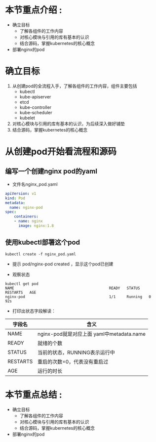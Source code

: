 
# 本节重点介绍 :
- 确立目标
    - 了解各组件的工作内容
    - 对核心模块与引用的库有基本的认识
    - 结合源码，掌握kubernetes的核心概念
- 部署nginx的pod

# 确立目标
1. 从创建pod的全流程入手，了解各组件的工作内容，组件主要包括
    - kubectl
    - kube-apiserver
    - etcd
    - kube-controller
    - kube-scheduler
    - kubelet
2. 对核心模块与引用的库有基本的认识，为后续深入做好铺垫
3. 结合源码，掌握kubernetes的核心概念

# 从创建pod开始看流程和源码
## 编写一个创建nginx pod的yaml
- 文件名nginx_pod.yaml
```yaml
apiVersion: v1
kind: Pod
metadata:
  name: nginx-pod
spec:
    containers:
    - name: nginx
      image: nginx:1.8

```
## 使用kubectl部署这个pod
```shell script
kubectl create -f nginx_pod.yaml

```
- 提示 pod/nginx-pod created ，显示这个pod已创建

- 观察状态 
```shell script
kubectl get pod 
NAME                                           READY   STATUS    RESTARTS   AGE
nginx-pod                                      1/1     Running   0          92s
```
- 打印出状态字段解读：

|  字段名   | 含义 |
|  ----  | ----  | 
| NAME	|  nginx-pod就是对应上面 yaml中metadata.name |	
| READY	|  就绪的个数 |	
| STATUS	|  当前的状态，RUNNING表示运行中 |	
| RESTARTS	|  重启的次数=0，代表没有重启过 |	
| AGE	| 运行的时长 |	


# 本节重点总结 :
- 确立目标
    - 了解各组件的工作内容
    - 对核心模块与引用的库有基本的认识
    - 结合源码，掌握kubernetes的核心概念
- 部署nginx的pod